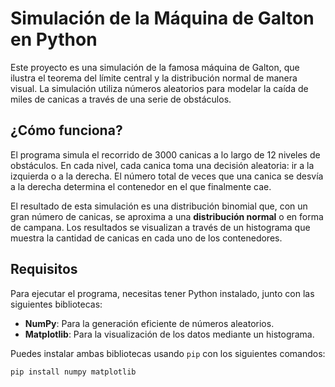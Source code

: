# Simulación de la Máquina de Galton en Python

Este proyecto es una simulación de la famosa máquina de Galton, que ilustra el teorema del límite central y la distribución normal de manera visual. La simulación utiliza números aleatorios para modelar la caída de miles de canicas a través de una serie de obstáculos.

## ¿Cómo funciona?

El programa simula el recorrido de 3000 canicas a lo largo de 12 niveles de obstáculos. En cada nivel, cada canica toma una decisión aleatoria: ir a la izquierda o a la derecha. El número total de veces que una canica se desvía a la derecha determina el contenedor en el que finalmente cae.

El resultado de esta simulación es una distribución binomial que, con un gran número de canicas, se aproxima a una **distribución normal** o en forma de campana. Los resultados se visualizan a través de un histograma que muestra la cantidad de canicas en cada uno de los contenedores.

## Requisitos

Para ejecutar el programa, necesitas tener Python instalado, junto con las siguientes bibliotecas:

* **NumPy**: Para la generación eficiente de números aleatorios.
* **Matplotlib**: Para la visualización de los datos mediante un histograma.

Puedes instalar ambas bibliotecas usando `pip` con los siguientes comandos:

```bash
pip install numpy matplotlib
